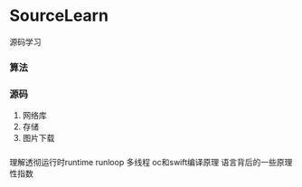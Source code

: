 # SourceLearn
源码学习

### 算法

### 源码
1. 网络库
2. 存储
3. 图片下载

### 
理解透彻运行时runtime
runloop
多线程
oc和swift编译原理
语言背后的一些原理性指数
